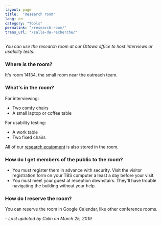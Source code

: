 ```yaml
---
layout: page
title:  "Research room"
lang: en
category: "Tools"
permalink: "/research-room/"
trans_url: "/salle-de-recherche/"
---
```


*You can use the research room at our Ottawa office to host interviews or usability tests.*

### Where is the room?
It's room 14134, the small room near the outreach team.

### What's in the room?
For interviewing:
 - Two comfy chairs
 - A small laptop or coffee table

For usability testing:
 - A work table
 - Two fixed chairs

All of our [research equipment]({{site.baseurl}}/research-kit) is also stored in the room.

### How do I get members of the public to the room?
- You must register them in advance with security. Visit the visitor registration form on your TBS computer a least a day before your visit.
- You must meet your guest at reception downstairs. They'll have trouble navigating the building without your help.

### How do I reserve the room?
You can reserve the room in Google Calendar, like other conference rooms.



_- Last updated by Colin on March 25, 2019_
